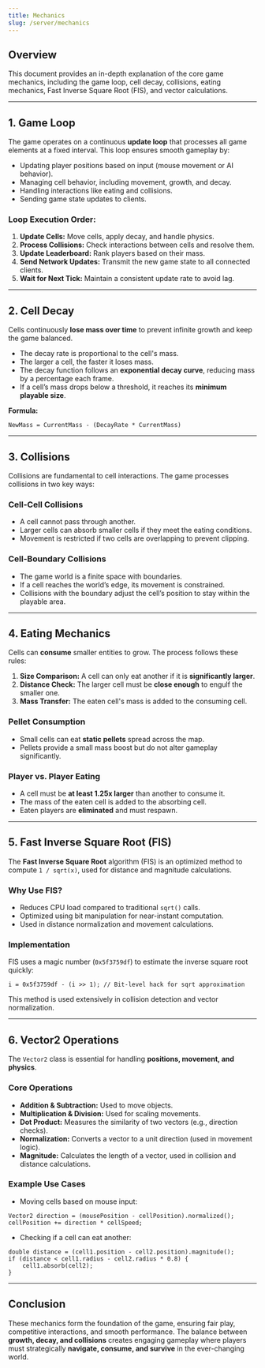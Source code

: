 ```yaml
---
title: Mechanics
slug: /server/mechanics
---
```


## Overview
This document provides an in-depth explanation of the core game mechanics, including the game loop, cell decay, collisions, eating mechanics, Fast Inverse Square Root (FIS), and vector calculations.

---

## 1. Game Loop
The game operates on a continuous **update loop** that processes all game elements at a fixed interval. This loop ensures smooth gameplay by:
- Updating player positions based on input (mouse movement or AI behavior).
- Managing cell behavior, including movement, growth, and decay.
- Handling interactions like eating and collisions.
- Sending game state updates to clients.

### Loop Execution Order:
1. **Update Cells:** Move cells, apply decay, and handle physics.
2. **Process Collisions:** Check interactions between cells and resolve them.
3. **Update Leaderboard:** Rank players based on their mass.
4. **Send Network Updates:** Transmit the new game state to all connected clients.
5. **Wait for Next Tick:** Maintain a consistent update rate to avoid lag.

---

## 2. Cell Decay
Cells continuously **lose mass over time** to prevent infinite growth and keep the game balanced.
- The decay rate is proportional to the cell's mass.
- The larger a cell, the faster it loses mass.
- The decay function follows an **exponential decay curve**, reducing mass by a percentage each frame.
- If a cell’s mass drops below a threshold, it reaches its **minimum playable size**.

**Formula:**
```
NewMass = CurrentMass - (DecayRate * CurrentMass)
```

---

## 3. Collisions
Collisions are fundamental to cell interactions. The game processes collisions in two key ways:

### **Cell-Cell Collisions**
- A cell cannot pass through another.
- Larger cells can absorb smaller cells if they meet the eating conditions.
- Movement is restricted if two cells are overlapping to prevent clipping.

### **Cell-Boundary Collisions**
- The game world is a finite space with boundaries.
- If a cell reaches the world’s edge, its movement is constrained.
- Collisions with the boundary adjust the cell’s position to stay within the playable area.

---

## 4. Eating Mechanics
Cells can **consume** smaller entities to grow. The process follows these rules:
1. **Size Comparison:** A cell can only eat another if it is **significantly larger**.
2. **Distance Check:** The larger cell must be **close enough** to engulf the smaller one.
3. **Mass Transfer:** The eaten cell's mass is added to the consuming cell.

### **Pellet Consumption**
- Small cells can eat **static pellets** spread across the map.
- Pellets provide a small mass boost but do not alter gameplay significantly.

### **Player vs. Player Eating**
- A cell must be **at least 1.25x larger** than another to consume it.
- The mass of the eaten cell is added to the absorbing cell.
- Eaten players are **eliminated** and must respawn.

---

## 5. Fast Inverse Square Root (FIS)
The **Fast Inverse Square Root** algorithm (FIS) is an optimized method to compute `1 / sqrt(x)`, used for distance and magnitude calculations.

### **Why Use FIS?**
- Reduces CPU load compared to traditional `sqrt()` calls.
- Optimized using bit manipulation for near-instant computation.
- Used in distance normalization and movement calculations.

### **Implementation**
FIS uses a magic number (`0x5f3759df`) to estimate the inverse square root quickly:
```
i = 0x5f3759df - (i >> 1); // Bit-level hack for sqrt approximation
```
This method is used extensively in collision detection and vector normalization.

---

## 6. Vector2 Operations
The `Vector2` class is essential for handling **positions, movement, and physics**.

### **Core Operations**
- **Addition & Subtraction:** Used to move objects.
- **Multiplication & Division:** Used for scaling movements.
- **Dot Product:** Measures the similarity of two vectors (e.g., direction checks).
- **Normalization:** Converts a vector to a unit direction (used in movement logic).
- **Magnitude:** Calculates the length of a vector, used in collision and distance calculations.

### **Example Use Cases**
- Moving cells based on mouse input:
```
Vector2 direction = (mousePosition - cellPosition).normalized();
cellPosition += direction * cellSpeed;
```
- Checking if a cell can eat another:
```
double distance = (cell1.position - cell2.position).magnitude();
if (distance < cell1.radius - cell2.radius * 0.8) {
    cell1.absorb(cell2);
}
```

---

## Conclusion
These mechanics form the foundation of the game, ensuring fair play, competitive interactions, and smooth performance. The balance between **growth, decay, and collisions** creates engaging gameplay where players must strategically **navigate, consume, and survive** in the ever-changing world.
